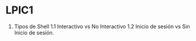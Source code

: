 # LPIC1

1. Tipos de Shell
   1.1 Interactivo vs No Interactivo
   1.2 Inicio de sesión vs Sin Inicio de sesión.
